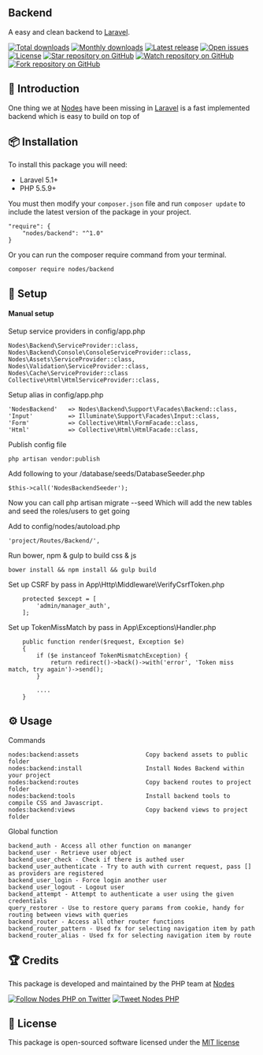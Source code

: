 ## Backend

A easy and clean backend to [Laravel](http://laravel.com/docs).

[![Total downloads](https://img.shields.io/packagist/dt/nodes/backend.svg)](https://packagist.org/packages/nodes/backend)
[![Monthly downloads](https://img.shields.io/packagist/dm/nodes/backend.svg)](https://packagist.org/packages/nodes/backend)
[![Latest release](https://img.shields.io/packagist/v/nodes/backend.svg)](https://packagist.org/packages/nodes/backend)
[![Open issues](https://img.shields.io/github/issues/nodes-php/backend.svg)](https://github.com/nodes-php/backend/issues)
[![License](https://img.shields.io/packagist/l/nodes/backend.svg)](https://packagist.org/packages/nodes/backend)
[![Star repository on GitHub](https://img.shields.io/github/stars/nodes-php/backend.svg?style=social&label=Star)](https://github.com/nodes-php/backend/stargazers)
[![Watch repository on GitHub](https://img.shields.io/github/watchers/nodes-php/backend.svg?style=social&label=Watch)](https://github.com/nodes-php/backend/watchers)
[![Fork repository on GitHub](https://img.shields.io/github/forks/nodes-php/backend.svg?style=social&label=Fork)](https://github.com/nodes-php/backend/network)

## 📝 Introduction
One thing we at [Nodes](http://nodesagency.com) have been missing in [Laravel](http://laravel.com/docs) is a fast implemented backend which is easy to build on top of

## 📦 Installation

To install this package you will need:

* Laravel 5.1+
* PHP 5.5.9+

You must then modify your `composer.json` file and run `composer update` to include the latest version of the package in your project.

```
"require": {
    "nodes/backend": "^1.0"
}
```

Or you can run the composer require command from your terminal.

```
composer require nodes/backend
```
## 🔧 Setup

#### Manual setup
Setup service providers in config/app.php

```
Nodes\Backend\ServiceProvider::class,
Nodes\Backend\Console\ConsoleServiceProvider::class,
Nodes\Assets\ServiceProvider::class,
Nodes\Validation\ServiceProvider::class,
Nodes\Cache\ServiceProvider::class
Collective\Html\HtmlServiceProvider::class,
```

Setup alias in config/app.php

```
'NodesBackend'   => Nodes\Backend\Support\Facades\Backend::class, 
'Input'          => Illuminate\Support\Facades\Input::class,
'Form'           => Collective\Html\FormFacade::class,
'Html'           => Collective\Html\HtmlFacade::class,
```

Publish config file
```
php artisan vendor:publish
```

Add following to your /database/seeds/DatabaseSeeder.php
```
$this->call('NodesBackendSeeder');
```

Now you can call php artisan migrate --seed
Which will add the new tables and seed the roles/users to get going

Add to config/nodes/autoload.php
```
'project/Routes/Backend/',
```

Run bower, npm & gulp to build css & js
```
bower install && npm install && gulp build
```

Set up CSRF by pass in App\Http\Middleware\VerifyCsrfToken.php

```
    protected $except = [
        'admin/manager_auth',
    ];
```

Set up TokenMissMatch by pass in App\Exceptions\Handler.php

```
    public function render($request, Exception $e)
    {
        if ($e instanceof TokenMismatchException) {
            return redirect()->back()->with('error', 'Token miss match, try again')->send();
        }
        
        ....
    }
```

## ⚙ Usage

Commands

```
nodes:backend:assets                   Copy backend assets to public folder
nodes:backend:install                  Install Nodes Backend within your project
nodes:backend:routes                   Copy backend routes to project folder
nodes:backend:tools                    Install backend tools to compile CSS and Javascript.
nodes:backend:views                    Copy backend views to project folder
```

Global function
```
backend_auth - Access all other function on mananger
backend_user - Retrieve user object
backend_user_check - Check if there is authed user
backend_user_authenticate - Try to auth with current request, pass [] as providers are registered
backend_user_login - Force login another user
backend_user_logout - Logout user
backend_attempt - Attempt to authenticate a user using the given credentials
query_restorer - Use to restore query params from cookie, handy for routing between views with queries
backend_router - Access all other router functions
backend_router_pattern - Used fx for selecting navigation item by path 
backend_router_alias - Used fx for selecting navigation item by route
```

## 🏆 Credits

This package is developed and maintained by the PHP team at [Nodes](http://nodesagency.com)

[![Follow Nodes PHP on Twitter](https://img.shields.io/twitter/follow/nodesphp.svg?style=social)](https://twitter.com/nodesphp) [![Tweet Nodes PHP](https://img.shields.io/twitter/url/http/nodesphp.svg?style=social)](https://twitter.com/nodesphp)

## 📄 License

This package is open-sourced software licensed under the [MIT license](http://opensource.org/licenses/MIT)
